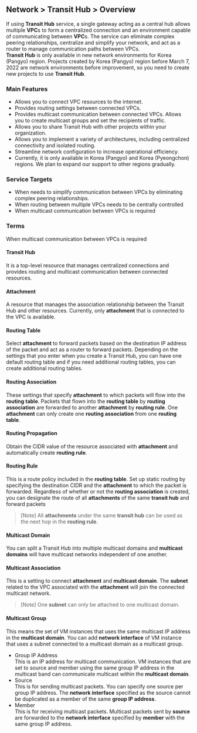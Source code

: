 ## Network > Transit Hub > Overview

If using **Transit Hub** service, a single gateway acting as a central hub allows multiple **VPC**s to form a centralized connection and an environment capable of communicating between **VPC**s. The service can eliminate complex peering relationships, centralize and simplify your network, and act as a router to manage communication paths between VPCs. </br>
**Transit Hub** is only available in new network environments for Korea (Pangyo) region. Projects created by Korea (Pangyo) region before March 7, 2022 are network environments before improvement, so you need to create new projects to use **Transit Hub**.

### Main Features

* Allows you to connect VPC resources to the internet.
* Provides routing settings between connected VPCs.
* Provides multicast communication between connected VPCs. Allows you to create multicast groups and set the recipients of traffic.
* Allows you to share Transit Hub with other projects within your organization.
* Allows you to implement a variety of architectures, including centralized connectivity and isolated routing.
* Streamline network configuration to increase operational efficiency.
* Currently, it is only available in Korea (Pangyo) and Korea (Pyeongchon) regions. We plan to expand our support to other regions gradually.

### Service Targets

* When needs to simplify communication between VPCs by eliminating complex peering relationships.
* When routing between multiple VPCs needs to be centrally controlled
* When multicast communication between VPCs is required

### Terms

When multicast communication between VPCs is required

#### Transit Hub

It is a top-level resource that manages centralized connections and provides routing and multicast communication between connected resources.

#### Attachment

A resource that manages the association relationship between the Transit Hub and other resources. Currently, only **attachment** that is connected to the VPC is available.

#### Routing Table

Select **attachment** to forward packets based on the destination IP address of the packet and act as a router to forward packets. Depending on the settings that you enter when you create a Transit Hub, you can have one default routing table and if you need additional routing tables, you can create additional routing tables. 

#### Routing Association

These settings that specify **attachment** to which packets will flow into the **routing table**. Packets that flown into the **routing table** by **routing association** are forwarded to another **attachment** by **routing rule**. One **attachment** can only create one **routing association** from one **routing table**. 

#### Routing Propagation

Obtain the CIDR value of the resource associated with **attachment** and automatically create **routing rule**.

#### Routing Rule

This is a route policy included in the **routing table**. Set up static routing by specifying the destination CIDR and the **attachment** to which the packet is forwarded. Regardless of whether or not the **routing association** is created, you can designate the route of all **attachments** of the same **transit hub** and forward packets 
> [Note] All **attachments** under the same **transit hub** can be used as the next hop in the **routing rule**.

#### Multicast Domain

You can split a Transit Hub into multiple multicast domains and **multicast domains** will have multicast networks independent of one another.

#### Multicast Association

This is a setting to connect **attachment** and **multicast domain**. The **subnet** related to the VPC associated with the **attachment** will join the connected multicast network.
> [Note] One **subnet** can only be attached to one multicast domain.

#### Multicast Group

This means the set of VM instances that uses the same multicast IP address in the **multicast domain**. You can add **network interface** of VM instance that uses a subnet connected to a multicast domain as a multicast group.

* Group IP Address<br>
This is an IP address for multicast communication. VM instances that are set to source and member using the same group IP address in the multicast band can communicate multicast within the **multicast domain**.
* Source<br>
This is for sending multicast packets. You can specify one source per group IP address. The **network interface** specified as the source cannot be duplicated as a member of the same **group IP address**.
* Member<br>
This is for receiving multicast packets. Multicast packets sent by **source** are forwarded to the **network interface** specified by **member** with the same group IP address. 
